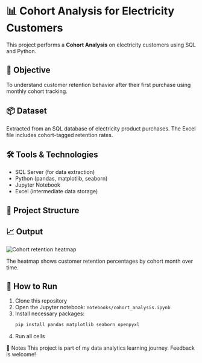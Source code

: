 # 📊 Cohort Analysis for Electricity Customers

This project performs a **Cohort Analysis** on electricity customers using SQL and Python.

## 🧠 Objective
To understand customer retention behavior after their first purchase using monthly cohort tracking.

## 📦 Dataset
Extracted from an SQL database of electricity product purchases. The Excel file includes cohort-tagged retention rates.

## 🛠️ Tools & Technologies
- SQL Server (for data extraction)
- Python (pandas, matplotlib, seaborn)
- Jupyter Notebook
- Excel (intermediate data storage)

## 📂 Project Structure


## 📈 Output

![Cohort retention heatmap](outputs/cohort_retention_heatmap.png)

The heatmap shows customer retention percentages by cohort month over time.

## 🚀 How to Run

1. Clone this repository
2. Open the Jupyter notebook: `notebooks/cohort_analysis.ipynb`
3. Install necessary packages:
   ```bash
   pip install pandas matplotlib seaborn openpyxl

4.   Run all cells

📌 Notes
This project is part of my data analytics learning journey. Feedback is welcome!



